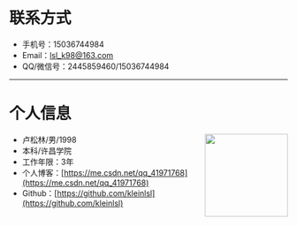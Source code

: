 # 联系方式
- 手机号：15036744984
- Email：lsl_k98@163.com 
- QQ/微信号：2445859460/15036744984

---

# 个人信息

<div style="float:right">
    <img src="https://img.52z.com/upload/news/image/20181108/20181108204521_83402.jpg" width="150">
</div>

 - 卢松林/男/1998
 - 本科/许昌学院
 - 工作年限：3年
 - 个人博客：[https://me.csdn.net/qq_41971768](https://me.csdn.net/qq_41971768) 
 - Github：[https://github.com/kleinlsl](https://github.com/kleinlsl) 